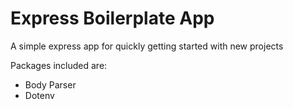 # Express Boilerplate App

A simple express app for quickly getting started with new projects

Packages included are:
* Body Parser
* Dotenv